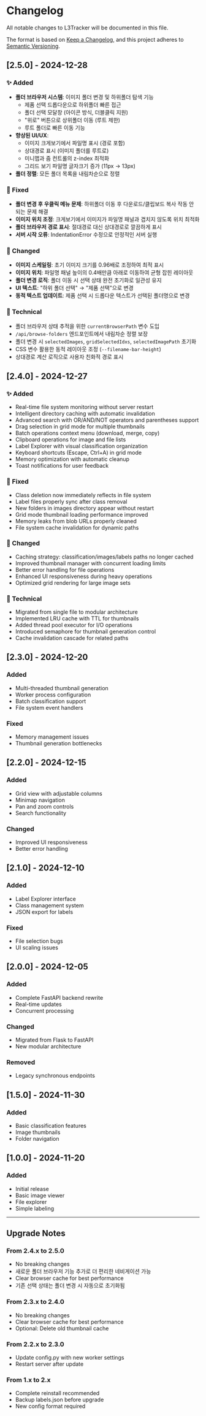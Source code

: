 # Changelog

All notable changes to L3Tracker will be documented in this file.

The format is based on [Keep a Changelog](https://keepachangelog.com/en/1.0.0/),
and this project adheres to [Semantic Versioning](https://semver.org/spec/v2.0.0.html).

## [2.5.0] - 2024-12-28

### ✨ Added
- **폴더 브라우저 시스템**: 이미지 폴더 변경 및 하위폴더 탐색 기능
  - 제품 선택 드롭다운으로 하위폴더 빠른 접근
  - 폴더 선택 모달창 (아이콘 방식, 더블클릭 지원)
  - "위로" 버튼으로 상위폴더 이동 (루트 제한)
  - 루트 폴더로 빠른 이동 기능
- **향상된 UI/UX**:
  - 이미지 크게보기에서 파일명 표시 (경로 포함)
  - 상대경로 표시 (이미지 폴더를 루트로)
  - 미니맵과 줌 컨트롤의 z-index 최적화
  - 그리드 보기 파일명 글자크기 증가 (11px → 13px)
- **폴더 정렬**: 모든 폴더 목록을 내림차순으로 정렬

### 🐛 Fixed
- **폴더 변경 후 우클릭 메뉴 문제**: 하위폴더 이동 후 다운로드/클립보드 복사 작동 안 되는 문제 해결
- **이미지 위치 조정**: 크게보기에서 이미지가 파일명 패널과 겹치지 않도록 위치 최적화
- **폴더 브라우저 경로 표시**: 절대경로 대신 상대경로로 깔끔하게 표시
- **서버 시작 오류**: IndentationError 수정으로 안정적인 서버 실행

### 🔄 Changed
- **이미지 스케일링**: 초기 이미지 크기를 0.96배로 조정하여 최적 표시
- **이미지 위치**: 파일명 패널 높이의 0.4배만큼 아래로 이동하여 균형 잡힌 레이아웃
- **폴더 변경 로직**: 폴더 이동 시 선택 상태 완전 초기화로 일관성 유지
- **UI 텍스트**: "하위 폴더 선택" → "제품 선택"으로 변경
- **동적 텍스트 업데이트**: 제품 선택 시 드롭다운 텍스트가 선택된 폴더명으로 변경

### 🔧 Technical
- 폴더 브라우저 상태 추적을 위한 `currentBrowserPath` 변수 도입
- `/api/browse-folders` 엔드포인트에서 내림차순 정렬 보장
- 폴더 변경 시 `selectedImages`, `gridSelectedIdxs`, `selectedImagePath` 초기화
- CSS 변수 활용한 동적 레이아웃 조정 (`--filename-bar-height`)
- 상대경로 계산 로직으로 사용자 친화적 경로 표시

## [2.4.0] - 2024-12-27

### ✨ Added
- Real-time file system monitoring without server restart
- Intelligent directory caching with automatic invalidation
- Advanced search with OR/AND/NOT operators and parentheses support
- Drag selection in grid mode for multiple thumbnails
- Batch operations context menu (download, merge, copy)
- Clipboard operations for image and file lists
- Label Explorer with visual classification organization
- Keyboard shortcuts (Escape, Ctrl+A) in grid mode
- Memory optimization with automatic cleanup
- Toast notifications for user feedback

### 🐛 Fixed
- Class deletion now immediately reflects in file system
- Label files properly sync after class removal
- New folders in images directory appear without restart
- Grid mode thumbnail loading performance improved
- Memory leaks from blob URLs properly cleaned
- File system cache invalidation for dynamic paths

### 🔄 Changed
- Caching strategy: classification/images/labels paths no longer cached
- Improved thumbnail manager with concurrent loading limits
- Better error handling for file operations
- Enhanced UI responsiveness during heavy operations
- Optimized grid rendering for large image sets

### 🔧 Technical
- Migrated from single file to modular architecture
- Implemented LRU cache with TTL for thumbnails
- Added thread pool executor for I/O operations
- Introduced semaphore for thumbnail generation control
- Cache invalidation cascade for related paths

## [2.3.0] - 2024-12-20

### Added
- Multi-threaded thumbnail generation
- Worker process configuration
- Batch classification support
- File system event handlers

### Fixed
- Memory management issues
- Thumbnail generation bottlenecks

## [2.2.0] - 2024-12-15

### Added
- Grid view with adjustable columns
- Minimap navigation
- Pan and zoom controls
- Search functionality

### Changed
- Improved UI responsiveness
- Better error handling

## [2.1.0] - 2024-12-10

### Added
- Label Explorer interface
- Class management system
- JSON export for labels

### Fixed
- File selection bugs
- UI scaling issues

## [2.0.0] - 2024-12-05

### Added
- Complete FastAPI backend rewrite
- Real-time updates
- Concurrent processing

### Changed
- Migrated from Flask to FastAPI
- New modular architecture

### Removed
- Legacy synchronous endpoints

## [1.5.0] - 2024-11-30

### Added
- Basic classification features
- Image thumbnails
- Folder navigation

## [1.0.0] - 2024-11-20

### Added
- Initial release
- Basic image viewer
- File explorer
- Simple labeling

---

## Upgrade Notes

### From 2.4.x to 2.5.0
- No breaking changes
- 새로운 폴더 브라우저 기능 추가로 더 편리한 네비게이션 가능
- Clear browser cache for best performance
- 기존 선택 상태는 폴더 변경 시 자동으로 초기화됨

### From 2.3.x to 2.4.0
- No breaking changes
- Clear browser cache for best performance
- Optional: Delete old thumbnail cache

### From 2.2.x to 2.3.0
- Update config.py with new worker settings
- Restart server after update

### From 1.x to 2.x
- Complete reinstall recommended
- Backup labels.json before upgrade
- New config format required